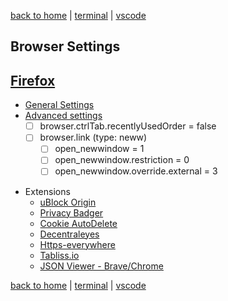 [back to home](https://www.github.com/JeffACate/dev-settings#development-environment) |
[terminal](https://www.github.com/JeffACate/dev-settings/blob/master/Windows/terminal.md#terminal-settings) |
[vscode](https://www.github.com/JeffACate/dev-settings/blob/master/vscode.md#vs-code-settings)

## Browser Settings
## [Firefox](https://download.mozilla.org/?product=firefox-latest-ssl&os=linux64&lang=en-US)

* [General Settings](about:preferences)
* [Advanced settings](about:config)
    * [ ] browser.ctrlTab.recentlyUsedOrder = false
    * [ ] browser.link (type: neww)
        * [ ] open_newwindow = 1
        * [ ] open_newwindow.restriction = 0 
        * [ ] open_newwindow.override.external = 3
<!--    Notes     
        (A) browser.link.open_newwindow - for links in Firefox tabs

        This is the one that has a checkbox on the Preferences page:

        3 = divert new window to a new tab (default)
        2 = allow link to open a new window
        1 = force new window into same tab 

        (B) browse.link.open_newwindow.restriction - for links in Firefox tabs

        By default, if a page sets width, height, or toolbars for a popup, Firefox will let it be a separate window. To force those into a tab as well, you can change this preference to 0:

        0 = apply the setting under (A) to ALL new windows (even script windows with features) 
        2 = apply the setting under (A) to normal windows, but NOT to script windows with features (default)
        1 = override the setting under (A) and always use new windows 

        (C) browser.link.open_newwindow.override.external - for links in other programs

        -1 = apply the setting under (A) to external links (default)
        3 = open external links in a new tab in the last active window
        2 = open external links in a new window
        1 = open external links in the last active tab replacing the current page 
-->
* Extensions
    * [uBlock Origin](https://addons.mozilla.org/en-US/firefox/addon/ublock-origin/)
    * [Privacy Badger](https://privacybadger.org/)
    * [Cookie AutoDelete](https://addons.mozilla.org/en-US/firefox/addon/cookie-autodelete/)
    * [Decentraleyes](https://addons.mozilla.org/en-US/firefox/addon/decentraleyes/)
    * [Https-everywhere](https://www.eff.org/https-everywhere)
    * [Tabliss.io](https://tabliss.io)
    * [JSON Viewer - Brave/Chrome](https://chrome.google.com/webstore/detail/json-viewer/gbmdgpbipfallnflgajpaliibnhdgobh?h1=en) 

<!--
    * [Bullet Point text](Linked Address here)
        * Description of address above

    -[ ] empty to do 
-->
[back to home](https://www.github.com/JeffACate/dev-settings#development-environment) |
[terminal](https://www.github.com/JeffACate/dev-settings/blob/master/Windows/terminal.md#terminal-settings) |
[vscode](https://www.github.com/JeffACate/dev-settings/blob/master/vscode.md#vs-code-settings)